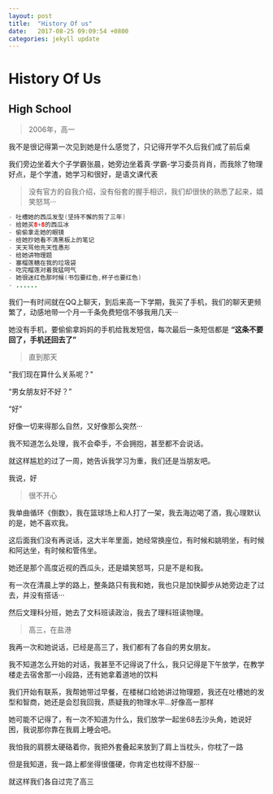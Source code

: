 ```yaml
---
layout: post
title:  "History Of us"
date:   2017-08-25 09:09:54 +0800
categories: jekyll update
---
```


# History Of Us #

## High School ##

>2006年，高一

我不是很记得第一次见到她是什么感觉了，只记得开学不久后我们成了前后桌

我们旁边坐着大个子学霸张晨，她旁边坐着真·学霸-学习委员肖肖，而我除了物理好点，是个学渣，她学习和很好，是语文课代表

>没有官方的自我介绍，没有俗套的握手相识，我们却很快的熟悉了起来，嬉笑怒骂···

```Java
- 吐槽她的西瓜发型(坚持不懈的剪了三年)
- 给她买8+8的西瓜冰
- 偷偷拿走她的眼镜
- 给她抄她看不清黑板上的笔记
- 天天骂他先天性愚形
- 给她讲物理题
- 塞榴莲糖在我的垃圾袋
- 吃完榴莲对着我猛呵气
- 她很迷红色那时候(书包要红色,杯子也要红色)
- ......
```

我们一有时间就在QQ上聊天，到后来高一下学期，我买了手机，我们的聊天更频繁了，动感地带一个月一千条免费短信不够我用几天···

她没有手机，要偷偷拿妈妈的手机给我发短信，每次最后一条短信都是
**“这条不要回了，手机还回去了”**

>直到那天

"我们现在算什么关系呢？"

“男女朋友好不好？”

“好”

好像一切来得那么自然，又好像那么突然···

我不知道怎么处理，我不会牵手，不会拥抱，甚至都不会说话。

就这样尴尬的过了一周，她告诉我学习为重，我们还是当朋友吧。

我说，好

>很不开心

我单曲循环《倒数》，我在篮球场上和人打了一架，我去海边喝了酒，我心理默认的是，她不喜欢我。

这后面我们没有再说话，这大半年里面，她经常换座位，有时候和姚明坐，有时候和阿达坐，有时候和管伟坐。

她还是那个高度近视的西瓜头，还是嬉笑怒骂，只是不是和我。

有一次在清晨上学的路上，整条路只有我和她，我也只是加快脚步从她旁边走了过去，并没有搭话···

然后文理科分班，她去了文科班读政治，我去了理科班读物理。

>高三，在盐港

我再一次和她说话，已经是高三了，我们都有了各自的男女朋友。

我不知道怎么开始的对话，我甚至不记得说了什么，我只记得是下午放学，在教学楼走去宿舍那一小段路，还有她拿着道地的饮料

我们开始有联系，我帮她带过早餐，在楼梯口给她讲过物理题，我还在吐槽她的发型和智商，她还是会怼我回我，质疑我的物理水平...好像高一那样

她可能不记得了，有一次不知道为什么，我们放学一起坐68去沙头角，她说好困，我说那你靠在我肩上睡会吧。

我怕我的肩膀太硬硌着你，我把外套叠起来放到了肩上当枕头，你枕了一路

但是我知道，我一路上都坐得很僵硬，你肯定也枕得不舒服···

就这样我们各自过完了高三
